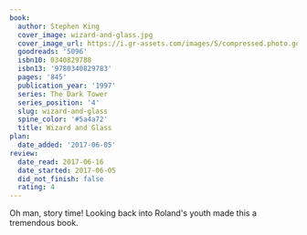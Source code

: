 ```yaml
---
book:
  author: Stephen King
  cover_image: wizard-and-glass.jpg
  cover_image_url: https://i.gr-assets.com/images/S/compressed.photo.goodreads.com/books/1327946510l/5096._SX98_.jpg
  goodreads: '5096'
  isbn10: 0340829788
  isbn13: '9780340829783'
  pages: '845'
  publication_year: '1997'
  series: The Dark Tower
  series_position: '4'
  slug: wizard-and-glass
  spine_color: '#5a4a72'
  title: Wizard and Glass
plan:
  date_added: '2017-06-05'
review:
  date_read: 2017-06-16
  date_started: 2017-06-05
  did_not_finish: false
  rating: 4
---
```


Oh man, story time! Looking back into Roland's youth made this a tremendous book.
